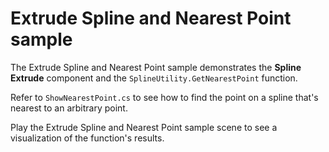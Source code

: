 # Extrude Spline and Nearest Point sample

The Extrude Spline and Nearest Point sample demonstrates the **Spline Extrude** component and the `SplineUtility.GetNearestPoint` function.

Refer to `ShowNearestPoint.cs` to see how to find the point on a spline that's nearest to an arbitrary point. 

Play the Extrude Spline and Nearest Point sample scene to see a visualization of the function's results.
